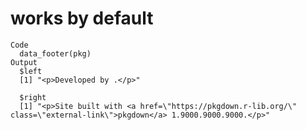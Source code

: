 # works by default

    Code
      data_footer(pkg)
    Output
      $left
      [1] "<p>Developed by .</p>"
      
      $right
      [1] "<p>Site built with <a href=\"https://pkgdown.r-lib.org/\" class=\"external-link\">pkgdown</a> 1.9000.9000.9000.</p>"
      

